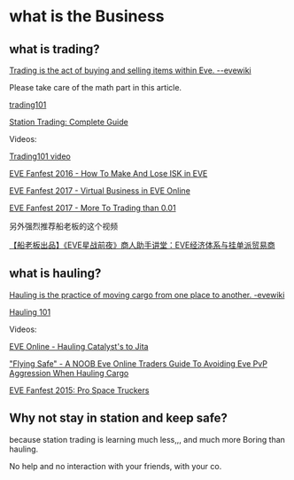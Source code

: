 # what is the Business

## what is trading?

[Trading is the act of buying and selling items within Eve. --evewiki](https://wiki.eveuniversity.org/Trading)

Please take care of the math part in this article.


[trading101](https://wiki.eveuniversity.org/Trading_101)

[Station Trading: Complete Guide](https://wiki.braveineve.com/public/dojo/wiki/station_trading_complete_guide)

Videos:

[Trading101 video](https://www.youtube.com/watch?v=vTAszc6zqWk)

[EVE Fanfest 2016 - How To Make And Lose ISK in EVE](https://www.youtube.com/watch?v=W69TNTzWu5Q)

[EVE Fanfest 2017 - Virtual Business in EVE Online](https://www.youtube.com/watch?v=X_zwfl2XqIE)

[EVE Fanfest 2017 - More To Trading than 0.01](https://youtu.be/aZJhtHsd4Lk)



另外强烈推荐船老板的这个视频

[【船老板出品】《EVE星战前夜》商人助手讲堂：EVE经济体系与挂单派贸易商](https://www.bilibili.com/video/av19937474/)

## what is hauling?

[Hauling is the practice of moving cargo from one place to another.  -evewiki](https://wiki.eveuniversity.org/Hauling)

[Hauling 101](https://wiki.eveuniversity.org/Hauling_101)

Videos:

[EVE Online - Hauling Catalyst's to Jita](https://www.youtube.com/watch?v=bRmi1ChM2Mk)

["Flying Safe" - A NOOB Eve Online Traders Guide To Avoiding Eve PvP Aggression When Hauling Cargo](https://www.youtube.com/watch?v=6bC2I3VAVmE&t=30s)

[EVE Fanfest 2015: Pro Space Truckers](https://www.youtube.com/watch?v=21LwbnDI2JE)

## Why not stay in station and keep safe?

because station trading is learning much less,,, and much more Boring than hauling.

No help and no interaction with your friends, with your co.
